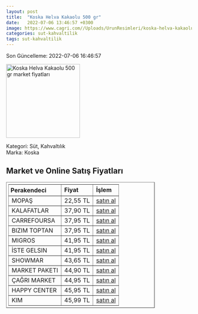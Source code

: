 ```yaml
---
layout: post
title:  "Koska Helva Kakaolu 500 gr"
date:   2022-07-06 13:46:57 +0300
image: https://www.cagri.com//Uploads/UrunResimleri/koska-helva-kakaolu-500-gr-b950.jpg
categories: sut-kahvaltilik
tags: sut-kahvaltilik
---
```


Son Güncelleme: 2022-07-06 16:46:57

<img src="https://www.cagri.com//Uploads/UrunResimleri/koska-helva-kakaolu-500-gr-b950.jpg" width="200" alt="Koska Helva Kakaolu 500 gr market fiyatları" />

Kategori: Süt, Kahvaltılık
<br />
Marka: Koska

<h2>Market ve Online Satış Fiyatları</h2>

<table border="1" style="padding: 5px;width:80%;">
  <tr>
    <td style="padding: 5px;"><strong>Perakendeci</strong></td>
    <td><strong>Fiyat</strong></td>
    <td><strong>İşlem</strong></td>
  </tr>
  <tr>
              <td title="Mopaş">MOPAŞ</td>
              <td>22,55 TL</td>
              <td><a title="Mopaş" target="_blank" href="https://www.mopas.com.tr/koska-helva-kakaolu-200-gr/p/93096">satın al</a></td>
            </tr><tr>
              <td title="Kalafatlar">KALAFATLAR</td>
              <td>37,90 TL</td>
              <td><a title="Kalafatlar" target="_blank" href="https://www.kalafatlar.com/urun/koska-kakaolu-helva-500-gr">satın al</a></td>
            </tr><tr>
              <td title="CarrefourSA">CARREFOURSA</td>
              <td>37,95 TL</td>
              <td><a title="CarrefourSA" target="_blank" href="https://www.carrefoursa.com/koska-kakaolu-tahin-helva-500-g-p-30090804">satın al</a></td>
            </tr><tr>
              <td title="Bizim Toptan">BIZIM TOPTAN</td>
              <td>37,95 TL</td>
              <td><a title="Bizim Toptan" target="_blank" href="https://www.bizimtoptan.com.tr/koska-helva-kakaolu-500-g">satın al</a></td>
            </tr><tr>
              <td title="Migros">MIGROS</td>
              <td>41,95 TL</td>
              <td><a title="Migros" target="_blank" href="https://www.migros.com.tr/koska-kakaolu-helva-paket-500-g-p-6c2f38">satın al</a></td>
            </tr><tr>
              <td title="İste Gelsin">İSTE GELSIN</td>
              <td>41,95 TL</td>
              <td><a title="İste Gelsin" target="_blank" href="https://www.istegelsin.com/urun/koska-kakaolu-helva-500-gr_KSK14-AD">satın al</a></td>
            </tr><tr>
              <td title="Showmar">SHOWMAR</td>
              <td>43,65 TL</td>
              <td><a title="Showmar" target="_blank" href="https://www.showmar.com.tr/urun/koska-helva-kakaolu-500gr">satın al</a></td>
            </tr><tr>
              <td title="Market Paketi">MARKET PAKETI</td>
              <td>44,90 TL</td>
              <td><a title="Market Paketi" target="_blank" href="https://www.marketpaketi.com.tr/koska-tahin-helvasi-kakaolu-500-gr-p-547666">satın al</a></td>
            </tr><tr>
              <td title="Çağrı Market">ÇAĞRI MARKET</td>
              <td>44,95 TL</td>
              <td><a title="Çağrı Market" target="_blank" href="https://www.cagri.com/koska-helva-kakaolu-500-gr">satın al</a></td>
            </tr><tr>
              <td title="Happy Center">HAPPY CENTER</td>
              <td>45,95 TL</td>
              <td><a title="Happy Center" target="_blank" href="https://www.happycenter.com.tr/Koska_500_Gr_Helva_Kakaolu">satın al</a></td>
            </tr><tr>
              <td title="Kim">KIM</td>
              <td>45,99 TL</td>
              <td><a title="Kim" target="_blank" href="https://www.kimgeldi.com/koska-helva-500-gr-kakaolu">satın al</a></td>
            </tr>
</table>
